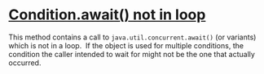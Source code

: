 # [Condition.await() not in loop](https://spotbugs.readthedocs.io/en/latest/bugDescriptions.html#WA_AWAIT_NOT_IN_LOOP)

 This method contains a call to `java.util.concurrent.await()`
   (or variants)
  which is not in a loop.  If the object is used for multiple conditions,
  the condition the caller intended to wait for might not be the one
  that actually occurred.